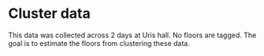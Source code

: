 # Cluster data

This data was collected across 2 days at Uris hall. No floors are tagged. The goal is to estimate the floors from clustering these data.